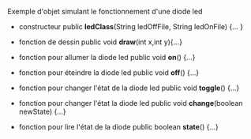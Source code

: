 Exemple d'objet simulant le fonctionnement d'une diode led

- constructeur
  public <b>ledClass</b>(String ledOffFile, String ledOnFile) {... }
  
- fonction de dessin
  public void <b>draw</b>(int x,int y){...}
  
- fonction pour allumer la diode led
  public void <b>on</b>() {...}
    
- fonction pour éteindre la diode led
  public void <b>off</b>() {...}
  
- fonction pour changer l'état de la diode led
  public void <b>toggle</b>() {...}
    
- fonction pour changer l'état la diode led
  public void <b>change</b>(boolean newState) {...}
    
- fonction pour lire l'état de la diode
  public boolean <b>state</b>() {...}
